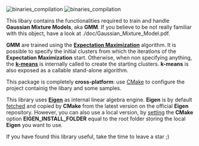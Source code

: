 ![binaries_compilation](https://github.com/andreacasalino/Gaussian-Mixture-Model/actions/workflows/installArtifacts.yml/badge.svg)
![binaries_compilation](https://github.com/andreacasalino/Gaussian-Mixture-Model/actions/workflows/runTests.yml/badge.svg)

This libary contains the functionalities required to train and handle **Gaussian Mixture Models**, aka **GMM**.
If you believe to be not really familiar with this object, have a look at ./doc/Gaussian_Mixture_Model.pdf.

**GMM** are trained using the [**Expectation Maximization**](https://stephens999.github.io/fiveMinuteStats/intro_to_em.html) algorithm.
It is possible to specify the initial clusters from which the iterations of the **Expectation Maximization** start. 
Otherwise, when non specifying anything, the [**k-means**](https://en.wikipedia.org/wiki/K-means_clustering) is internally called to create the starting clusters.
**k-means** is also exposed as a callable stand-alone algorithm.

This package is completely **cross-platform**: use [CMake](https://cmake.org) to configure the project containig the libary and some samples.

This library uses [**Eigen**](https://gitlab.com/libeigen/eigen) as internal linear algebra engine. 
**Eigen** is by default [fetched](https://cmake.org/cmake/help/latest/module/FetchContent.html) and copied by **CMake** from the latest version on the official **Eigen** repository.
However, you can also use a local version, by [setting](https://www.youtube.com/watch?v=LxHV-KNEG3k&t=1s) the **CMake** option **EIGEN_INSTALL_FOLDER** equal to the root folder storing the local **Eigen** you want to use.

If you have found this library useful, take the time to leave a star ;)
